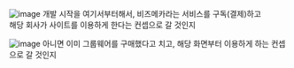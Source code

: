 ![image](https://github.com/user-attachments/assets/5f7fba53-4d1c-4ec6-9721-18e2c7541227)
개발 시작을 여기서부터해서, 비즈메카라는 서비스를 구독(결제)하고   
해당 회사가 사이트를 이용하게 한다는 컨셉으로 갈 것인지

![image](https://github.com/user-attachments/assets/3486ffb1-e428-4d6c-acb5-49ed574cc68b)
아니면 이미 그룹웨어를 구매했다고 치고, 
해당 화면부터 이용하게 하는 컨셉으로 갈 것인지
